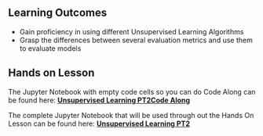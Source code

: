 ## Learning Outcomes

- Gain proficiency in using different Unsupervised Learning Algorithms 
- Grasp the differences between several evaluation metrics and use them to evaluate models

## Hands on Lesson

The Jupyter Notebook with empty code cells so you can do Code Along can be found here: **[Unsupervised Learning PT2Code Along](https://github.com/data-bootcamp-v4/lessons/blob/main/7_ml/code_along_nb/10.4_unsupervised_metrics.ipynb)**

The complete Jupyter Notebook that will be used through out the Hands On Lesson can be found here: **[Unsupervised Learning PT2](https://github.com/data-bootcamp-v4/lessons/blob/main/7_ml/code_along_nb/10.4_unsupervised_metrics.ipynb)**

